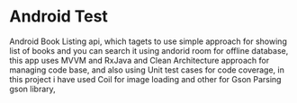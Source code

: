 # Android Test

Android Book Listing api, which tagets to use simple approach for showing list of books and you can search it using andorid room for offline database, this app uses MVVM and RxJava and Clean Architecture approach for managing code base,
and also using Unit test cases for code coverage,
in this project i have used Coil for image loading and other for Gson Parsing gson library,